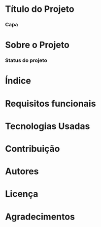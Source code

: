 # Título do Projeto
### Capa

# Sobre o Projeto
### Status do projeto

# Índice

# Requisitos funcionais

# Tecnologias Usadas

# Contribuição

# Autores

# Licença

# Agradecimentos